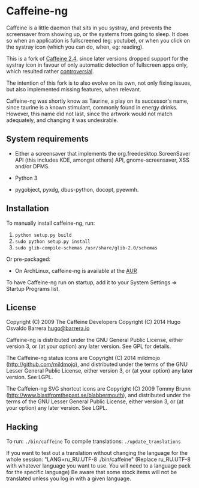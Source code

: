 Caffeine-ng
===========

Caffeine is a little daemon that sits in you systray, and prevents the
screensaver from showing up, or the systems from going to sleep.
It does so when an application is fullscreened (eg: youtube), or when you click
on the systray icon (which you can do, when, eg: reading).

This is a fork of [Caffeine 2.4](http://launchpad.net/caffeine/), since later
versions dropped support for the systray icon in favour of only automatic
detection of fullscreen apps only, which resulted rather
[controversial](https://bugs.launchpad.net/caffeine/+bug/1321750).

The intention of this fork is to also evolve on its own, not only fixing
issues, but also implemented missing features, when relevant.

Caffeine-ng was shortly know as Taurine, a play on its successor's name, since
taurine is a known stimulant, commonly found in energy drinks.  However, this
name did not last, since the artwork would not match adequately, and changing
it was undesirable.

System requirements
-------------------

* Either a screensaver that implements the org.freedesktop.ScreenSaver API
  (this includes KDE, amongst others) API, gnome-screensaver, XSS and/or DPMS.

* Python 3

* pygobject, pyxdg, dbus-python, docopt, pyewmh.

Installation
------------

To manually install caffeine-ng, run:

1. ```python setup.py build```
2. ```sudo python setup.py install```
3. ```sudo glib-compile-schemas /usr/share/glib-2.0/schemas```

Or pre-packaged:

* On ArchLinux, caffeine-ng is available at the
  [AUR](https://aur.archlinux.org/packages/caffeine-ng/)

To have Caffeine-ng run on startup, add it to your System Settings => Startup
Programs list.

License
-------

Copyright (C) 2009 The Caffeine Developers
Copyright (C) 2014 Hugo Osvaldo Barrera <hugo@barrera.io>

Caffeine-ng is distributed under the GNU General Public License, either version
3, or (at your option) any later version. See GPL for details.

The Caffeine-ng status icons are Copyright (C) 2014 mildmojo
(http://github.com/mildmojo), and distributed under the terms of the GNU Lesser
General Public License, either version 3, or (at your option) any later
version.  See LGPL.

The Caffeien-ng SVG shortcut icons are Copyright (C) 2009 Tommy Brunn
(http://www.blastfromthepast.se/blabbermouth), and distributed under the
terms of the GNU Lesser General Public License, either version 3, or (at
your option) any later version. See LGPL.

Hacking
-------

To run: ```./bin/caffeine```
To compile translations: ```./update_translations```

If you want to test out a translation without changing the language for the
whole session: "LANG=ru_RU.UTF-8 ./bin/caffeine" (Replace ru_RU.UTF-8
with whatever language you want to use. You will need to a language pack
for the specific language) Be aware that some stock items
will not be translated unless you log in with a given language.
